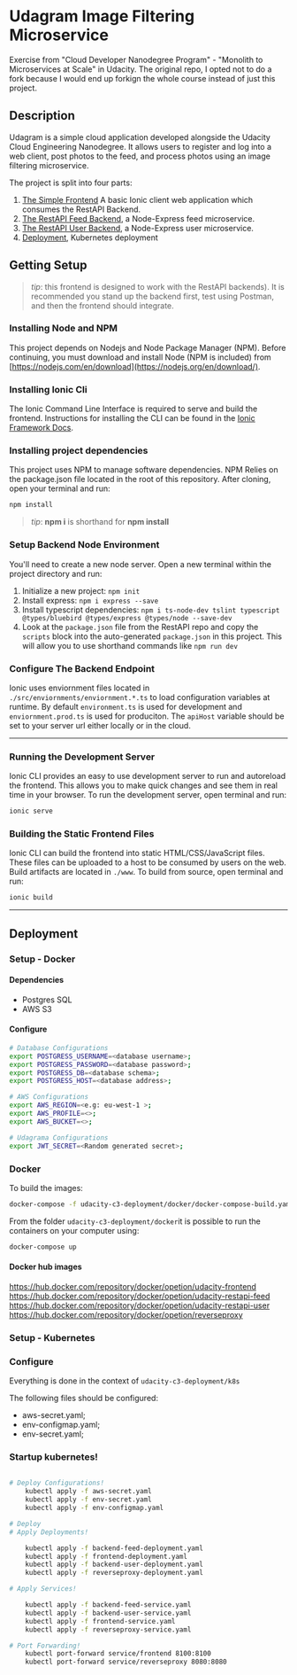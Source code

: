 # Udagram Image Filtering Microservice

Exercise from "Cloud Developer Nanodegree Program" - "Monolith to Microservices at Scale" in Udacity. The original repo, I opted not to do a fork because I would end up forkign the whole course instead of just this project.

## Description
Udagram is a simple cloud application developed alongside the Udacity Cloud Engineering Nanodegree. It allows users to register and log into a web client, post photos to the feed, and process photos using an image filtering microservice.

The project is split into four parts:
1. [The Simple Frontend](/udacity-c3-frontend)
A basic Ionic client web application which consumes the RestAPI Backend. 
2. [The RestAPI Feed Backend](/udacity-c3-restapi-feed), a Node-Express feed microservice.
3. [The RestAPI User Backend](/udacity-c3-restapi-user), a Node-Express user microservice.
4. [Deployment](/udacity-c3-deployment), Kubernetes deployment

## Getting Setup

> _tip_: this frontend is designed to work with the RestAPI backends). It is recommended you stand up the backend first, test using Postman, and then the frontend should integrate.

### Installing Node and NPM
This project depends on Nodejs and Node Package Manager (NPM). Before continuing, you must download and install Node (NPM is included) from [https://nodejs.com/en/download](https://nodejs.org/en/download/).

### Installing Ionic Cli
The Ionic Command Line Interface is required to serve and build the frontend. Instructions for installing the CLI can be found in the [Ionic Framework Docs](https://ionicframework.com/docs/installation/cli).

### Installing project dependencies

This project uses NPM to manage software dependencies. NPM Relies on the package.json file located in the root of this repository. After cloning, open your terminal and run:
```bash
npm install
```
>_tip_: **npm i** is shorthand for **npm install**

### Setup Backend Node Environment
You'll need to create a new node server. Open a new terminal within the project directory and run:
1. Initialize a new project: `npm init`
2. Install express: `npm i express --save`
3. Install typescript dependencies: `npm i ts-node-dev tslint typescript  @types/bluebird @types/express @types/node --save-dev`
4. Look at the `package.json` file from the RestAPI repo and copy the `scripts` block into the auto-generated `package.json` in this project. This will allow you to use shorthand commands like `npm run dev`


### Configure The Backend Endpoint
Ionic uses enviornment files located in `./src/enviornments/enviornment.*.ts` to load configuration variables at runtime. By default `environment.ts` is used for development and `enviornment.prod.ts` is used for produciton. The `apiHost` variable should be set to your server url either locally or in the cloud.

***
### Running the Development Server
Ionic CLI provides an easy to use development server to run and autoreload the frontend. This allows you to make quick changes and see them in real time in your browser. To run the development server, open terminal and run:

```bash
ionic serve
```

### Building the Static Frontend Files
Ionic CLI can build the frontend into static HTML/CSS/JavaScript files. These files can be uploaded to a host to be consumed by users on the web. Build artifacts are located in `./www`. To build from source, open terminal and run:
```bash
ionic build
```
***

## Deployment

### Setup - Docker
#### Dependencies
- Postgres SQL
- AWS S3

#### Configure

```bash 
# Database Configurations
export POSTGRESS_USERNAME=<database username>;
export POSTGRESS_PASSWORD=<database password>;
export POSTGRESS_DB=<database schema>;
export POSTGRESS_HOST=<database address>;

# AWS Configurations
export AWS_REGION=<e.g: eu-west-1 >;
export AWS_PROFILE=<>;
export AWS_BUCKET=<>;

# Udagrama Configurations
export JWT_SECRET=<Random generated secret>;
```

### Docker
To build the images:
```bash
docker-compose -f udacity-c3-deployment/docker/docker-compose-build.yaml build --parallel
```

From the folder `udacity-c3-deployment/docker`it is possible to run the containers on your computer using:
```bash
docker-compose up
```

#### Docker hub images
https://hub.docker.com/repository/docker/opetion/udacity-frontend
https://hub.docker.com/repository/docker/opetion/udacity-restapi-feed
https://hub.docker.com/repository/docker/opetion/udacity-restapi-user
https://hub.docker.com/repository/docker/opetion/reverseproxy

### Setup - Kubernetes

### Configure
Everything is done in the context of `udacity-c3-deployment/k8s`

The following files should be configured:
- aws-secret.yaml;
- env-configmap.yaml;
- env-secret.yaml;

### Startup kubernetes! 
```bash 

# Deploy Configurations!
    kubectl apply -f aws-secret.yaml
    kubectl apply -f env-secret.yaml
    kubectl apply -f env-configmap.yaml

# Deploy  
# Apply Deployments!

    kubectl apply -f backend-feed-deployment.yaml
    kubectl apply -f frontend-deployment.yaml
    kubectl apply -f backend-user-deployment.yaml
    kubectl apply -f reverseproxy-deployment.yaml

# Apply Services!

    kubectl apply -f backend-feed-service.yaml
    kubectl apply -f backend-user-service.yaml
    kubectl apply -f frontend-service.yaml
    kubectl apply -f reverseproxy-service.yaml

# Port Forwarding!
    kubectl port-forward service/frontend 8100:8100
    kubectl port-forward service/reverseproxy 8080:8080
```


